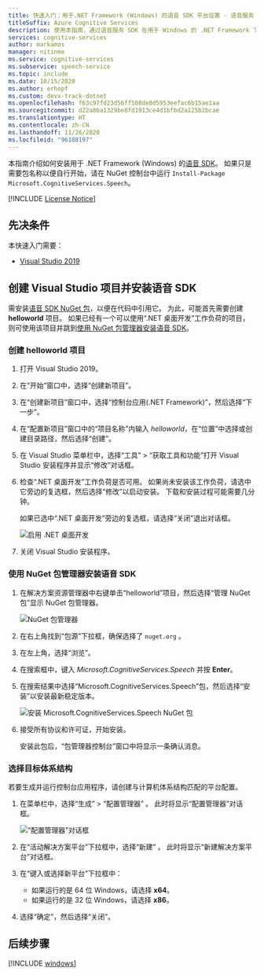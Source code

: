 ```yaml
---
title: 快速入门：用于.NET Framework (Windows) 的语音 SDK 平台设置 - 语音服务
titleSuffix: Azure Cognitive Services
description: 使用本指南，通过语音服务 SDK 在用于 Windows 的 .NET Framework 下设置 C# 平台。
services: cognitive-services
author: markamos
manager: nitinme
ms.service: cognitive-services
ms.subservice: speech-service
ms.topic: include
ms.date: 10/15/2020
ms.author: erhopf
ms.custom: devx-track-dotnet
ms.openlocfilehash: f63c97fd23d56ff508de8d5953eefac6b15ae1aa
ms.sourcegitcommit: d22a86a1329be8fd1913ce4d1bfbd2a125b2bcae
ms.translationtype: HT
ms.contentlocale: zh-CN
ms.lasthandoff: 11/26/2020
ms.locfileid: "96188197"
---
```

本指南介绍如何安装用于 .NET Framework (Windows) 的[语音 SDK](~/articles/cognitive-services/speech-service/speech-sdk.md)。 如果只是需要包名称以便自行开始，请在 NuGet 控制台中运行 `Install-Package Microsoft.CognitiveServices.Speech`。

[!INCLUDE [License Notice](~/includes/cognitive-services-speech-service-license-notice.md)]

## <a name="prerequisites"></a>先决条件

本快速入门需要：

* [Visual Studio 2019](https://visualstudio.microsoft.com/downloads/)

## <a name="create-a-visual-studio-project-and-install-the-speech-sdk"></a>创建 Visual Studio 项目并安装语音 SDK

需安装[语音 SDK NuGet 包](https://aka.ms/csspeech/nuget)，以便在代码中引用它。 为此，可能首先需要创建 **helloworld** 项目。 如果已经有一个可以使用“.NET 桌面开发”工作负荷的项目，则可使用该项目并跳到[使用 NuGet 包管理器安装语音 SDK](#use-nuget-package-manager-to-install-the-speech-sdk)。

### <a name="create-helloworld-project"></a>创建 helloworld 项目

1. 打开 Visual Studio 2019。

1. 在“开始”窗口中，选择“创建新项目”。 

1. 在“创建新项目”窗口中，选择“控制台应用(.NET Framework)”，然后选择“下一步”。  

1. 在“配置新项目”窗口中的“项目名称”内输入 *helloworld*，在“位置”中选择或创建目录路径，然后选择“创建”。   

1. 在 Visual Studio 菜单栏中，选择“工具” > “获取工具和功能”打开 Visual Studio 安装程序并显示“修改”对话框。  

1. 检查“.NET 桌面开发”工作负荷是否可用。 如果尚未安装该工作负荷，请选中它旁边的复选框，然后选择“修改”以启动安装。 下载和安装过程可能需要几分钟。

   如果已选中“.NET 桌面开发”旁边的复选框，请选择“关闭”退出对话框。 

   ![启用 .NET 桌面开发](~/articles/cognitive-services/speech-service/media/sdk/vs-enable-net-desktop-workload.png)

1. 关闭 Visual Studio 安装程序。

### <a name="use-nuget-package-manager-to-install-the-speech-sdk"></a>使用 NuGet 包管理器安装语音 SDK

1. 在解决方案资源管理器中右键单击“helloworld”项目，然后选择“管理 NuGet 包”显示 NuGet 包管理器。 

   ![NuGet 包管理器](~/articles/cognitive-services/speech-service/media/sdk/vs-nuget-package-manager.png)

1. 在右上角找到“包源”下拉框，确保选择了 `nuget.org` 。

1. 在左上角，选择“浏览”。

1. 在搜索框中，键入 *Microsoft.CognitiveServices.Speech* 并按 **Enter**。

1. 在搜索结果中选择“Microsoft.CognitiveServices.Speech”包，然后选择“安装”以安装最新稳定版本。 

   ![安装 Microsoft.CognitiveServices.Speech NuGet 包](~/articles/cognitive-services/speech-service/media/sdk/qs-csharp-dotnet-windows-03-nuget-install-1.0.0.png)

1. 接受所有协议和许可证，开始安装。

   安装此包后，“包管理器控制台”窗口中将显示一条确认消息。

### <a name="choose-target-architecture"></a>选择目标体系结构

若要生成并运行控制台应用程序，请创建与计算机体系结构匹配的平台配置。

1. 在菜单栏中，选择“生成” > “配置管理器” 。 此时将显示“配置管理器”对话框。

   ![“配置管理器”对话框](~/articles/cognitive-services/speech-service/media/sdk/vs-configuration-manager-dialog-box.png)

1. 在“活动解决方案平台”下拉框中，选择“新建” 。 此时将显示“新建解决方案平台”对话框。

1. 在“键入或选择新平台”下拉框中：
   - 如果运行的是 64 位 Windows，请选择 **x64**。
   - 如果运行的是 32 位 Windows，请选择 **x86**。

1. 选择“确定”，然后选择“关闭”。 

## <a name="next-steps"></a>后续步骤

[!INCLUDE [windows](../quickstart-list.md)]
